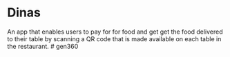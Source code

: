 # Dinas

An app that enables users to pay for for food and get get the food delivered to their table by scanning a QR code that is made available on each table in the restaurant.
#   g e n 3 6 0  
 